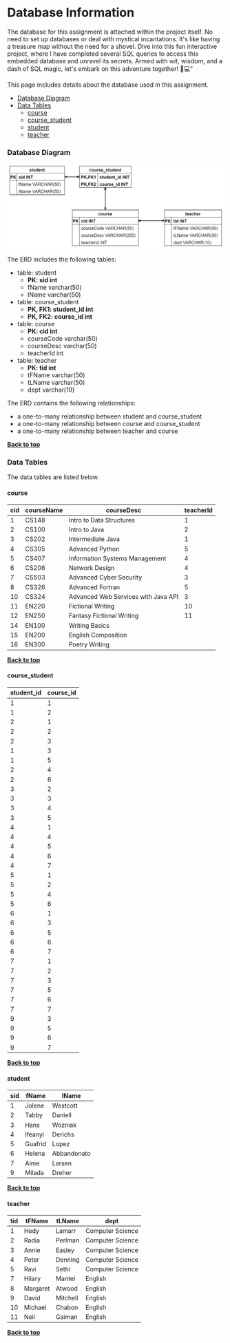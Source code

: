 # Database Information

The database for this assignment is attached within the project itself. 
No need to set up databases or deal with mystical incantations. 
It's like having a treasure map without the need for a shovel. 
Dive into this fun interactive project, where I have completed several SQL queries to 
access this embedded database and unravel its secrets. 
Armed with wit, wisdom, and a dash of SQL magic, 
let's embark on this adventure together! 🎩💻"

This page includes details about the database used in this assignment.

* [Database Diagram](#database-diagram)
* [Data Tables](#data)
  * [course](#course)
  * [course_student](#course_student)
  * [student](#student)
  * [teacher](#teacher)

### Database Diagram

![erd described as lists following the diagram](images/school-db-erd.png)

The ERD includes the following tables:

- table: student
  - **PK: sid int**
  - fName varchar(50)
  - lName varchar(50)
- table: course_student
  - **PK, FK1: student_id int**
  - **PK, FK2: course_id int**
- table: course
  - **PK: cid int**
  - courseCode varchar(50)
  - courseDesc varchar(50)
  - teacherId int
- table: teacher
  - **PK: tid int**
  - tFName varchar(50)
  - tLName varchar(50)
  - dept varchar(10)

The ERD contains the following relationships:

- a one-to-many relationship between student and course_student
- a one-to-many relationship between course and course_student
- a one-to-many relationship between teacher and course

**[Back to top](#database-information)**

### Data Tables

The data tables are listed below.

#### course

| cid  | courseName | courseDesc                          | teacherId |
| ---- | ---------- | ----------------------------------- | --------- |
| 1    | CS148      | Intro to Data Structures            | 1         |
| 2    | CS100      | Intro to Java                       | 2         |
| 3    | CS202      | Intermediate Java                   | 1         |
| 4    | CS305      | Advanced Python                     | 5         |
| 5    | CS407      | Information Systems Management      | 4         |
| 6    | CS206      | Network Design                      | 4         |
| 7    | CS503      | Advanced Cyber Security             | 3         |
| 8    | CS326      | Advanced Fortran                    | 5         |
| 10   | CS324      | Advanced Web Services with Java API | 3         |
| 11   | EN220      | Fictional Writing                   | 10        |
| 12   | EN250      | Fantasy Fictional Writing           | 11        |
| 14   | EN100      | Writing Basics                      |           |
| 15   | EN200      | English Composition                 |           |
| 16   | EN300      | Poetry Writing                      |           |

**[Back to top](#database-information)**

#### course_student

| student_id | course_id |
| ---------- | --------- |
| 1          | 1         |
| 1          | 2         |
| 2          | 1         |
| 2          | 2         |
| 2          | 3         |
| 1          | 3         |
| 1          | 5         |
| 2          | 4         |
| 2          | 6         |
| 3          | 2         |
| 3          | 3         |
| 3          | 4         |
| 3          | 5         |
| 4          | 1         |
| 4          | 4         |
| 4          | 5         |
| 4          | 6         |
| 4          | 7         |
| 5          | 1         |
| 5          | 2         |
| 5          | 4         |
| 5          | 6         |
| 6          | 1         |
| 6          | 3         |
| 6          | 5         |
| 6          | 6         |
| 6          | 7         |
| 7          | 1         |
| 7          | 2         |
| 7          | 3         |
| 7          | 5         |
| 7          | 6         |
| 7          | 7         |
| 9          | 3         |
| 9          | 5         |
| 9          | 6         |
| 9          | 7         |

**[Back to top](#database-information)**

#### student

| sid  | fName   | lName       |
| ---- | ------- | ----------- |
| 1    | Jolene  | Westcott    |
| 2    | Tabby   | Daniell     |
| 3    | Hans    | Wozniak     |
| 4    | Ifeanyi | Derichs     |
| 5    | Guafrid | Lopez       |
| 6    | Helena  | Abbandonato |
| 7    | Aime    | Larsen      |
| 9    | Milada  | Dreher      |

**[Back to top](#database-information)**

#### teacher

| tid  | tFName   | tLName   | dept             |
| ---- | -------- | -------- | ---------------- |
| 1    | Hedy     | Lamarr   | Computer Science |
| 2    | Radia    | Perlman  | Computer Science |
| 3    | Annie    | Easley   | Computer Science |
| 4    | Peter    | Denning  | Computer Science |
| 5    | Ravi     | Sethi    | Computer Science |
| 7    | Hilary   | Mantel   | English          |
| 8    | Margaret | Atwood   | English          |
| 9    | David    | Mitchell | English          |
| 10   | Michael  | Chabon   | English          |
| 11   | Neil     | Gaiman   | English          |

**[Back to top](#database-information)**
